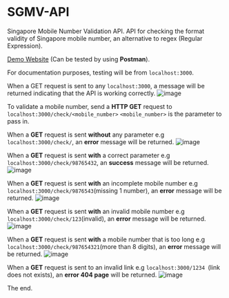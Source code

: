 # SGMV-API
Singapore Mobile Number Validation API.
API for checking the format validity of Singapore mobile number, an alternative to regex (Regular Expression).

[Demo Website](https://sgmv-api.kevinlem0n.repl.co/) (Can be tested by using **Postman**).

For documentation purposes, testing will be from `localhost:3000`.

When a GET request is sent to any `localhost:3000`, a message will be returned indicating that the API is working correctly.
![image](https://user-images.githubusercontent.com/126497052/222047180-01e231e6-1e76-464c-98ad-69f42430dd6b.png)

To validate a mobile number, send a **HTTP GET** request to `localhost:3000/check/<mobile_number>`
`<mobile_number>` is the parameter to pass in.

When a **GET** request is sent **without** any parameter e.g `localhost:3000/check/`, an **error** message will be returned.
![image](https://user-images.githubusercontent.com/126497052/222047349-d2a44e48-b20b-4c62-901c-db7d45c8cffd.png)

When a **GET** request is sent **with** a correct parameter e.g `localhost:3000/check/98765432`, an **success** message will be returned.
![image](https://user-images.githubusercontent.com/126497052/222047755-c17f68c1-2791-4725-8749-da895e90221e.png)

When a **GET** request is sent **with** an incomplete mobile number e.g `localhost:3000/check/9876543`(missing 1 number), an **error** message will be returned.
![image](https://user-images.githubusercontent.com/126497052/222048071-f9beab76-38fd-4117-9625-3179c79b979b.png)

When a **GET** request is sent **with** an invalid mobile number e.g `localhost:3000/check/123`(invalid), an **error** message will be returned.
![image](https://user-images.githubusercontent.com/126497052/222049038-f89f91b0-e340-4a5e-aaeb-84a5f8752897.png)

When a **GET** request is sent **with** a mobile number that is too long e.g `localhost:3000/check/987654321`(more than 8 digits), an **error** message will be returned.
![image](https://user-images.githubusercontent.com/126497052/222048910-5350bc7c-e969-4862-b3f7-02afc6a593a1.png)

When a **GET** request is sent to an invalid link e.g `localhost:3000/1234 `(link does not exists), an **error 404 page** will be returned.
![image](https://user-images.githubusercontent.com/126497052/222050277-86de65f0-0e00-41a9-9050-f070135c67e4.png)

The end.
